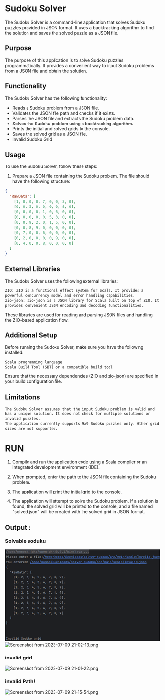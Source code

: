 # Sudoku Solver

The Sudoku Solver is a command-line application that solves Sudoku puzzles provided in JSON format. It uses a backtracking algorithm to find the solution and saves the solved puzzle as a JSON file.

## Purpose

The purpose of this application is to solve Sudoku puzzles programmatically. It provides a convenient way to input Sudoku problems from a JSON file and obtain the solution.

## Functionality

The Sudoku Solver has the following functionality:

- Reads a Sudoku problem from a JSON file.
- Validates the JSON file path and checks if it exists.
- Parses the JSON file and extracts the Sudoku problem data.
- Solves the Sudoku problem using a backtracking algorithm.
- Prints the initial and solved grids to the console.
- Saves the solved grid as a JSON file.
- Invalid Sudoku  Grid

## Usage

To use the Sudoku Solver, follow these steps:

1. Prepare a JSON file containing the Sudoku problem. The file should have the following structure:

```json
{
  "RawData": [
    [1, 0, 0, 0, 7, 0, 0, 3, 0],
    [0, 0, 5, 0, 0, 0, 0, 8, 0],
    [0, 0, 0, 0, 1, 0, 6, 0, 0],
    [0, 0, 0, 0, 0, 5, 3, 0, 0],
    [0, 0, 9, 2, 0, 1, 5, 0, 0],
    [0, 0, 8, 9, 0, 0, 0, 0, 0],
    [0, 7, 0, 0, 6, 0, 0, 0, 0],
    [0, 2, 0, 0, 0, 0, 9, 0, 0],
    [0, 4, 0, 0, 8, 0, 0, 0, 0]
  ]
}
```

## External Libraries

The Sudoku Solver uses the following external libraries:

    ZIO: ZIO is a functional effect system for Scala. It provides a powerful concurrency model and error handling capabilities.
    zio-json: zio-json is a JSON library for Scala built on top of ZIO. It provides convenient JSON encoding and decoding functionalities.

These libraries are used for reading and parsing JSON files and handling the ZIO-based application flow.

## Additional Setup

Before running the Sudoku Solver, make sure you have the following installed:

    Scala programming language
    Scala Build Tool (SBT) or a compatible build tool

Ensure that the necessary dependencies (ZIO and zio-json) are specified in your build configuration file.


## Limitations

    The Sudoku Solver assumes that the input Sudoku problem is valid and has a unique solution. It does not check for multiple solutions or invalid puzzles.
    The application currently supports 9x9 Sudoku puzzles only. Other grid sizes are not supported.

# RUN
1.   Compile and run the application code using a Scala compiler or an integrated development environment (IDE).

2.   When prompted, enter the path to the JSON file containing the Sudoku problem.

3.   The application will print the initial grid to the console.

4.   The application will attempt to solve the Sudoku problem. If a solution is found, the solved grid will be printed to the console, and a file named "solved.json" will be created with the solved grid in JSON format.

## Output :
### Solvable soduku
![Screenshot from 2023-07-09 21-01-22.png](Images%2FScreenshot%20from%202023-07-09%2021-01-22.png)
![Screenshot from 2023-07-09 21-02-13.png](..%2F..%2FPictures%2FScreenshots%2FScreenshot%20from%202023-07-09%2021-02-13.png)

### invalid grid 
![Screenshot from 2023-07-09 21-01-22.png](..%2F..%2FPictures%2FScreenshots%2FScreenshot%20from%202023-07-09%2021-01-22.png)

### invalid Path!
![Screenshot from 2023-07-09 21-15-54.png](..%2F..%2FPictures%2FScreenshots%2FScreenshot%20from%202023-07-09%2021-15-54.png)